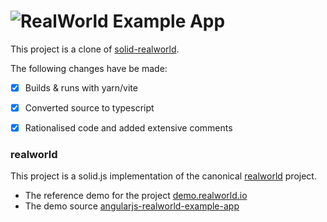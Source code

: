 # ![RealWorld Example App](logo.png)

This project is a clone of [solid-realworld].

The following changes have be made:

- [X] Builds & runs with yarn/vite
- [X] Converted source to typescript
- [X] Rationalised code and added extensive comments


### realworld

This project is a solid.js implementation of the canonical [realworld] project.

* The reference demo for the project [demo.realworld.io]
* The demo source [angularjs-realworld-example-app]

[angularjs-realworld-example-app]: https://github.com/gothinkster/angularjs-realworld-example-app
[demo.realworld.io]: https://demo.realworld.io/#/
[realworld]:https://github.com/gothinkster/realworld
[solid-realworld]: https://github.com/solidjs/solid-realworld

